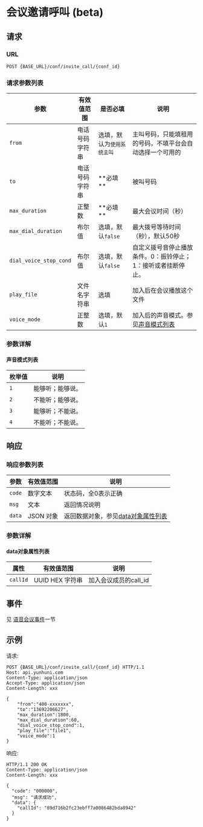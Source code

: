 # 会议邀请呼叫 (beta)
<!--toc-->

## 请求

### URL

```
POST {BASE_URL}/conf/invite_call/{conf_id}
```

### 请求参数列表

| 参数                    | 有效值范围       | 是否必填                | 说明                                       |
| --------------------- | ----------- | ------------------- | ---------------------------------------- |
| `from`                | 电话号码字符串     | 选填，默认为`使用系统主叫`        | 主叫号码，只能填租用的号码，不填平台会自动选择一个可用的                       |
| `to`                  | 电话号码字符串     |  **必填 **          | 被叫号码                        |
| `max_duration`        | 正整数     |  **必填 **     | 最大会议时间（秒）                |
| `max_dial_duration`   | 布尔值     |  选填，默认`false` | 最大拨号等待时间（秒），默认50秒                  |
| `dial_voice_stop_cond`| 布尔值     |  选填，默认`false` | 自定义拨号音停止播放条件。0：振铃停止；1：接听或者挂断停止。                  |
| `play_file`           | 文件名字符串     |  选填   | 加入后在会议播放这个文件       |
| `voice_mode`          | 正整数     |选填，默认`1`  | 加入后的声音模式。参见[声音模式列表](#声音模式列表)                   |

### 参数详解

#### 声音模式列表 
| 枚举值  | 说明                                  |
| ---- | ---------------------------------------- |
| `1`  | 能够听；能够说。 |
| `2`  | 不能听；能够说。 |
| `3`  | 能够听；不能说。 |
| `4`  | 不能听；不能说。 |

## 响应

### 响应参数列表

| 参数     | 有效值范围   | 说明                            |
| ------ | ------- | ----------------------------- |
| `code` | 数字文本    | 状态码，全0表示正确                    |
| `msg`  | 文本      | 返回情况说明                        |
| `data` | JSON 对象 | 返回数据对象，参见[data对象属性列表](#data对象属性列表)|

### 参数详解

#### data对象属性列表

| 属性       | 有效值范围        | 说明       |
| -------- | ------------ | -------- |
| `callId` | UUID HEX 字符串 | 加入会议成员的call_id |

## 事件

见 [语音会议事件](../evt/conf/index.md)一节

## 示例

请求:
```http
POST {BASE_URL}/conf/invite_call/{conf_id} HTTP/1.1
Host: api.yunhuni.com
Content-Type: application/json
Accept-Type: application/json
Content-Length: xxx

{
	"from":"400-xxxxxxx",
	"to":"13692206627",
	"max_duration":1800,
	"max_dial_duration":60,
	"dial_voice_stop_cond":1,
	"play_file":"file1",
	"voice_mode":1
}
```

响应:
```http
HTTP/1.1 200 OK
Content-Type: application/json
Content-Length: xxx

{
  "code": "000000",
  "msg": "请求成功",
  "data": {
    "callId": "89d716b2fc23ebff7a0086482bda8942"
  }
}
```

